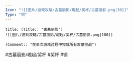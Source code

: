 ```yaml
---
Icon: "![[图片/游戏攻略/古墓丽影/崛起/奖杯/古墓丽影.png|30]]"
Type: "铜"
---
```

```ad-common-bronze-trophy
title: (Title:: "古墓丽影")
![[图片/游戏攻略/古墓丽影/崛起/奖杯/古墓丽影.png|100]]

(Comment:: "在单次游戏过程中完成所有古墓挑战")
```

#古墓丽影/崛起/奖杯 #奖杯 #铜
